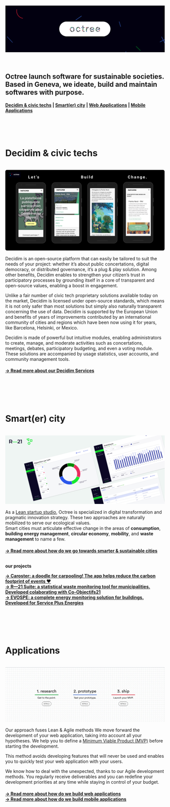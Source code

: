 <p align="center">
  <img src="https://raw.githubusercontent.com/octree-gva/.github/README/img/octree.png" alt="Octree launch software for sustainable societies" />
</p><br />

<h2 >
Octree launch software for sustainable societies. Based in Geneva, we ideate, build and maintain softwares with purpose.
</h2>
<h4>
<a href="https://octree.ch/en/decidim-civic-tech/">Decidim & civic techs</a> |
<a href="https://octree.ch/en/smart-city/">Smart(er) city</a> |
<a href="https://octree.ch/en/developpement-application-web/">Web Applications</a> |
<a href="https://octree.ch/en/mobile-applications/">Mobile Applications</a><br /><br />
</h4><br /><br />


# Decidim & civic techs

<br /><img src="https://github.com/octree-gva/meta/blob/main/decidim/static/participerge/mobile_participer_ge.png?raw=true" /><br />

Decidim is an open-source platform that can easily be tailored to suit the needs of your project: whether it’s about public concertations, digital democracy, or distributed governance, it’s a plug & play solution. Among other benefits, Decidim enables to strengthen your citizen’s trust in participatory processes by grounding itself in a core of transparent and open-source values, enabling a boost in engagement.

Unlike a fair number of civic tech proprietary solutions available today on the market, Decidim is licensed under open-source standards, which means it is not only safer than most solutions but simply also naturally transparent concerning the use of data. Decidim is supported by the European Union and benefits of years of improvements contributed by an international community of cities and regions which have been now using it for years, like Barcelona, Helsinki, or Mexico.

Decidim is made of powerful but intuitive modules, enabling administrators to create, manage, and moderate activities such as concertations, meetings, debates, participatory budgeting, and even a voting module. These solutions are accompanied by usage statistics, user accounts, and community management tools.

<h4>
    <a href="https://octree.ch/en/decidim-civic-tech/">→ Read more about our Decidim Services </a>
</h4><br /><br /><br /><br />


# Smart(er) city

<br /><img src="https://github.com/octree-gva/meta/blob/main/smart-city/static/R21.jpg?raw=true" /><br />

As a <a href="https://octree.ch/en/startup-as-a-service/">Lean startup studio</a>, Octree is specialized in digital transformation and pragmatic innovation strategy. These two approaches are naturally mobilized to serve our ecological values.<br />
Smart cities must articulate effective change in the areas of **consumption**, **building energy management**, **circular economy**, **mobility**, and **waste management** to name a few.


<h4>
    <a href="https://octree.ch/en/smart-city/">→ Read more about how do we go towards smarter & sustainable cities </a><br /><br />
    <p>our projects</p>
    <a href="https://caroster.io">→ Caroster: a doodle for carpooling! The app helps reduce the carbon footprint of events ❤️</a><br />
    <a href="https://r-21.ch">→ R—21 Suite: a statistical waste monitoring tool for municipalities. Developed colaborating with Co-Objectifs21</a><br />
    <a href="https://www.evospe.ch">→ EVOSPE: a complete energy monitoring solution for buildings. Developed for Service Plus Energies</a><br />
</h4><br /><br /><br /><br />


# Applications

<br /><img src="https://raw.githubusercontent.com/octree-gva/.github/README/img/lean.png"  alt="Quickly test your application, avoid developing features that will never be used" /><br />

Our approach fuses Lean & Agile methods
We move forward the development of your web application, taking into account all your hypotheses. We help you to define a <a href="https://octree.ch/en/go-to-market-fast/">Minimum Viable Product (MVP)</a> before starting the development. 

This method avoids developing features that will never be used and enables you to quickly test your web application with your users.

We know how to deal with the unexpected, thanks to our Agile development methods. You regularly receive deliverables and you can redefine your development priorities at any time while staying in control of your budget.

<h4>
    <a href="https://octree.ch/en/developpement-application-web/">→ Read more about how do we build <strong>web applications</strong></a><br />
    <a href="https://octree.ch/en/mobile-applications/">→ Read more about how do we build <strong>mobile applications</strong></a><br />
</h4><br /><br /><br /><br />
